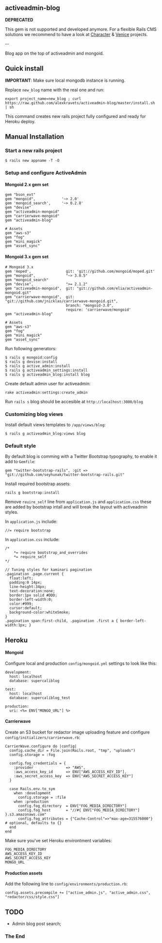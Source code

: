 ## activeadmin-blog

**DEPRECATED**

This gem is not supported and developed anymore. For a flexible Rails CMS solutions we recommend to have a look at [Character](https://github.com/slate-studio/chr) & [Venice](https://github.com/alexkravets/venice) projects.

--

Blog app on the top of activeadmin and mongoid.

## Quick install

**IMPORTANT**: Make sure local mongodb instance is running.

Replace `new_blog` name with the real one and run:

    export project_name=new_blog ; curl https://raw.github.com/alexkravets/activeadmin-blog/master/install.sh | sh

This command creates new rails project fully configured and ready for Heroku deploy.


## Manual Installation

### Start a new rails project

    $ rails new appname -T -O

### Setup and configure ActiveAdmin

#### Mongoid 2.x gem set

    gem "bson_ext"
    gem "mongoid",            '~> 2.0'
    gem 'mongoid_search',     '~> 0.2.8'
    gem "devise"
    gem "activeadmin-mongoid"
    gem "carrierwave-mongoid"
    gem "activeadmin-blog"

    # Assets
    gem "aws-s3"
    gem "fog"
    gem "mini_magick"
    gem "asset_sync"


#### Mongoid 3.x gem set

    # Mongoid 3.x
    gem 'moped',                git: 'git://github.com/mongoid/moped.git'
    gem "mongoid",              "~> 3.0.5"
    gem "mongoid_search"
    gem "devise",               ">= 2.1.2"
    gem "activeadmin-mongoid",  git: "git://github.com/elia/activeadmin-mongoid.git"
    gem "carrierwave-mongoid",  git: "git://github.com/jnicklas/carrierwave-mongoid.git",
                                branch: "mongoid-3.0",
                                require: 'carrierwave/mongoid'
    gem "activeadmin-blog"

    # Assets
    gem "aws-s3"
    gem "fog"
    gem "mini_magick"
    gem "asset_sync"


Run following generators:

    $ rails g mongoid:config
    $ rails g devise:install
    $ rails g active_admin:install
    $ rails g activeadmin_settings:install
    $ rails g activeadmin_blog:install blog

Create default admin user for activeadmin:

    rake activeadmin:settings:create_admin

Run `rails s` blog should be accesible at `http://localhost:3000/blog`

### Customizing blog views

Install default views templates to `/app/views/blog`:

    $ rails g activeadmin_blog:views blog

### Default style

By default blog is comming with a Twitter Bootstrap typography, to enable it add to `Gemfile`:

    gem "twitter-bootstrap-rails", :git => "git://github.com/seyhunak/twitter-bootstrap-rails.git"

Install required bootstrap assets:

    rails g bootstrap:install

Remove `reuire_self` line from `application.js` and `application.css` these are added by bootstrap intall and will break the layout with activeadmin styles.

In `application.js` include:

    //= require bootstrap

In `application.css` include:

    /*
        *= require bootstrap_and_overrides
        *= require_self
    */

    // Tuning styles for kaminari pagination
    .pagination .page.current {
      float:left;
      padding:0 14px;
      line-height:34px;
      text-decoration:none;
      border:1px solid #DDD;
      border-left-width:0;
      color:#999;
      cursor:default;
      background-color:whiteSmoke;
    }
    .pagination span:first-child, .pagination .first a { border-left-width:1px; }


## Heroku

#### Mongoid

Configure local and production `config/mongoid.yml` settings to look like this:

    development:
      host: localhost
      database: supercaliblog

    test:
      host: localhost
      database: supercaliblog_test

    production:
      uri: <%= ENV["MONGO_URL"] %>

#### Carrierwave

Create an S3 bucket for redactor image uploading feature and configure `config/initializers/carrierwave.rb`:

    CarrierWave.configure do |config|
      config.cache_dir = File.join(Rails.root, "tmp", "uploads")
      config.storage = :fog

      config.fog_credentials = {
        :provider               => "AWS",
        :aws_access_key_id      => ENV["AWS_ACCESS_KEY_ID"],
        :aws_secret_access_key  => ENV["AWS_SECRET_ACCESS_KEY"]
      }

      case Rails.env.to_sym
        when :development
          config.storage = :file
        when :production
          config.fog_directory  = ENV["FOG_MEDIA_DIRECTORY"]
          config.fog_host       = "//#{ ENV["FOG_MEDIA_DIRECTORY"] }.s3.amazonaws.com"
          config.fog_attributes = {"Cache-Control"=>"max-age=315576000"}  # optional, defaults to {}
      end
    end

Make sure you've set Heroku environtment variables:

    FOG_MEDIA_DIRECTORY
    AWS_ACCESS_KEY_ID
    AWS_SECRET_ACCESS_KEY
    MONGO_URL

#### Production assets

Add the following line to `config/environments/production.rb`:

    config.assets.precompile += ["active_admin.js", "active_admin.css", "redactor/css/style.css"]


## TODO

- Admin blog post search;

### The End
